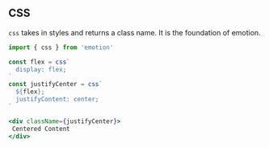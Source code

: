 ## CSS

`css` takes in styles and returns a class name. It is the foundation of emotion.

```jsx
import { css } from 'emotion'

const flex = css`
  display: flex;
`
const justifyCenter = css`
  ${flex};
  justifyContent: center;
`

<div className={justifyCenter}>
 Centered Content
</div>
```
